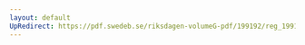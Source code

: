 ```yaml
---
layout: default
UpRedirect: https://pdf.swedeb.se/riksdagen-volumeG-pdf/199192/reg_199192/reg_199192_0438.pdf
---
```

